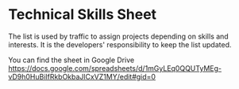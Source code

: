 # Technical Skills Sheet

The list is used by traffic to assign projects depending on skills and interests.
It is the developers' responsibility to keep the list updated.

You can find the sheet in Google Drive https://docs.google.com/spreadsheets/d/1mGyLEq0QQUTyMEg-vD9h0HuBilfRkbOkbaJlCxVZ1MY/edit#gid=0
